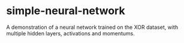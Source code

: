 # simple-neural-network
A demonstration of a neural network trained on the XOR dataset, with multiple hidden layers, activations and momentums.
